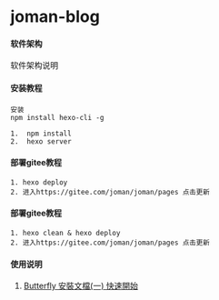 # joman-blog

#### 软件架构
软件架构说明


#### 安装教程

```
安装
npm install hexo-cli -g
```

```
1.  npm install
2.  hexo server
```

#### 部署gitee教程
```
1. hexo deploy
2. 进入https://gitee.com/joman/joman/pages 点击更新
```

#### 部署gitee教程
```
1. hexo clean & hexo deploy
2. 进入https://gitee.com/joman/joman/pages 点击更新
```


#### 使用说明

1.  [Butterfly 安裝文檔(一) 快速開始](https://butterfly.js.org/posts/21cfbf15/)


